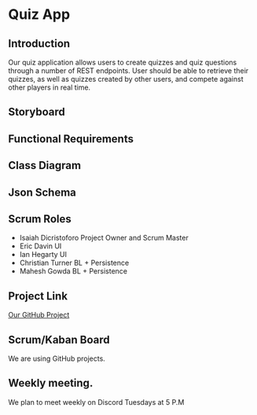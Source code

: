 # Quiz App

## Introduction
Our quiz application allows users to create quizzes and quiz questions through a number of REST endpoints. User should be able to retrieve their quizzes, as well as quizzes created by other users, and compete against other players in real time.

## Storyboard

## Functional Requirements

## Class Diagram

## Json Schema

## Scrum Roles

- Isaiah Dicristoforo Project Owner and Scrum Master 
- Eric Davin UI 
- Ian Hegarty UI
- Christian Turner BL + Persistence
- Mahesh Gowda BL + Persistence


## Project Link
[Our GitHub Project](https://github.com/IsaiahDicristoforo/QuizAppGroupProject)

## Scrum/Kaban Board
We are using GitHub projects.

## Weekly meeting.
We plan to meet weekly on Discord Tuesdays at 5 P.M

